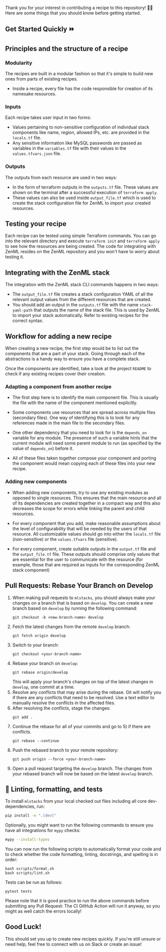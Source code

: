 Thank you for your interest in contributing a recipe to this repository! 🥳🙏
Here are some things that you should know before getting started.

## Get Started Quickly ⏩

## Principles and the structure of a recipe

### Modularity

The recipes are built in a modular fashion so that it's simple to build new ones
from parts of existing recipes.

- Inside a recipe, every file has the code responsible for creation of its
  namesake resources.

### Inputs

Each recipe takes user input in two forms:

- Values pertaining to non-sensitive configuration of individual stack
  components like name, region, allowed IPs, etc. are provided in the
  `locals.tf` file.
- Any sensitive information like MySQL passwords are passed as variables in the
  `variables.tf` file with their values in the `values.tfvars.json` file.

### Outputs

The outputs from each resource are used in two ways:

- In the form of terraform outputs in the `outputs.tf` file. These values are
  shown on the terminal after a successful execution of `terraform apply`.
- These values can also be used inside `output_file.tf` which is used to create
  the stack configuration file for ZenML to import your created resources.

## Testing your recipe

Each recipe can be tested using simple Terraform commands. You can go into the
relevant directory and execute `terraform init` and `terraform apply` to see how
the resources are being created. The code for integrating with ZenML resides on
the ZenML repository and you won't have to worry about testing it.

## Integrating with the ZenML stack

The integration with the ZenML stack CLI commands happens in two ways:

- The `output_file.tf` file creates a stack configuration YAML of all the
  relevant output values from the different resources that are created.
- You should add an output in the `outputs.tf` file with the name
  `stack-yaml-path` that outputs the name of the stack file. This is used by
  ZenML to import your stack automatically. Refer to existing recipes for the
  correct syntax.

## Workflow for adding a new recipe

When creating a new recipe, the first step would be to list out the components
that are a part of your stack. Going through each of the abstractions is a handy
way to ensure you have a complete stack.

Once the components are identified, take a look at the project `README` to check
if any existing recipes cover their creation.

### Adapting a component from another recipe

- The first step here is to identify the main component file. This is usually
  the file with the name of the component mentioned explicitly.

- Some components use resources that are spread across multiple files (secondary
  files). One way of identifying this is to look for any references made in the
  main file to the secondary files.

- One other dependency that you need to look for is the `depends_on` variable
  for any module. The presence of such a variable hints that the current module
  will need some parent module to run (as specified by the value of
  `depends_on`) before it.

- All of these files taken together compose your component and porting the
  component would mean copying each of these files into your new recipe.

### Adding new components

- When adding new components, try to use any existing modules as opposed to
  single resources. This ensures that the main resource and all of its
  dependencies are created together in a compact way and this also decreases the
  scope for errors while linking the parent and child resources.

- For every component that you add, make reasonable assumptions about the level
  of configurability that will be needed by the users of that resource. All
  customizable values should go into either the `locals.tf` file (non-sensitive)
  or the `values.tfvars` file (sensitive).

- For every component, create suitable outputs in the `output.tf` file and the
  `output_file.tf` file. These outputs should comprise only values that are
  essential for the user to communicate with the resource (for example, those
  that are required as inputs for the corresponding ZenML stack component)

## Pull Requests: Rebase Your Branch on Develop

1. When making pull requests to `mlstacks`, you should always make your changes
   on a branch that is based on `develop`. You can create a new branch based on
   `develop` by running the following command:
   ```
   git checkout -b <new-branch-name> develop
   ```
2. Fetch the latest changes from the remote `develop` branch:
   ```
   git fetch origin develop
   ```
3. Switch to your branch:
   ```
   git checkout <your-branch-name>
   ```
4. Rebase your branch on `develop`:
   ```
   git rebase origin/develop
   ```
   This will apply your branch's changes on top of the latest changes in
   `develop`, one commit at a time.
5. Resolve any conflicts that may arise during the rebase. Git will notify you
   if there are any conflicts that need to be resolved. Use a text editor to
   manually resolve the conflicts in the affected files.
6. After resolving the conflicts, stage the changes:
   ```
   git add .
   ```
7. Continue the rebase for all of your commits and go to 5) if there are
   conflicts.
   ```
   git rebase --continue
   ```
8. Push the rebased branch to your remote repository:
   ```
   git push origin --force <your-branch-name>
   ```
9. Open a pull request targeting the `develop` branch. The changes from your
   rebased branch will now be based on the latest `develop` branch.

## 🧐 Linting, formatting, and tests

To install `mlstacks` from your local checked out files including all core
dev-dependencies, run:

```bash
pip install -e ".[dev]"
```

Optionally, you might want to run the following commands to ensure you have all
integrations for `mypy` checks:

```bash
mypy --install-types
```

You can now run the following scripts to automatically format your code and to
check whether the code formatting, linting, docstrings, and spelling is in
order:

```
bash scripts/format.sh
bash scripts/lint.sh
```

Tests can be run as follows:

```
pytest tests
```

Please note that it is good practice to run the above commands before submitting
any Pull Request: The CI GitHub Action will run it anyway, so you might as well
catch the errors locally!

## Good Luck!

This should set you up to create new recipes quickly. If you're still unsure or
need help, feel free to connect with us on Slack or create an issue!

